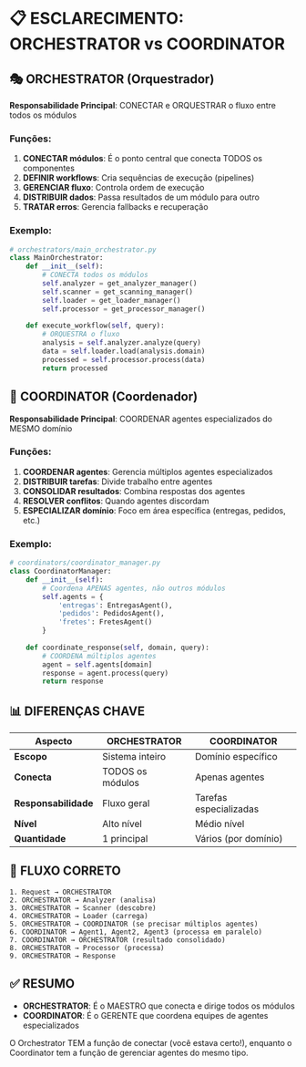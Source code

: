 # 📋 ESCLARECIMENTO: ORCHESTRATOR vs COORDINATOR

## 🎭 ORCHESTRATOR (Orquestrador)
**Responsabilidade Principal**: CONECTAR e ORQUESTRAR o fluxo entre todos os módulos

### Funções:
1. **CONECTAR módulos**: É o ponto central que conecta TODOS os componentes
2. **DEFINIR workflows**: Cria sequências de execução (pipelines)
3. **GERENCIAR fluxo**: Controla ordem de execução
4. **DISTRIBUIR dados**: Passa resultados de um módulo para outro
5. **TRATAR erros**: Gerencia fallbacks e recuperação

### Exemplo:
```python
# orchestrators/main_orchestrator.py
class MainOrchestrator:
    def __init__(self):
        # CONECTA todos os módulos
        self.analyzer = get_analyzer_manager()
        self.scanner = get_scanning_manager()
        self.loader = get_loader_manager()
        self.processor = get_processor_manager()
        
    def execute_workflow(self, query):
        # ORQUESTRA o fluxo
        analysis = self.analyzer.analyze(query)
        data = self.loader.load(analysis.domain)
        processed = self.processor.process(data)
        return processed
```

## 🎯 COORDINATOR (Coordenador)
**Responsabilidade Principal**: COORDENAR agentes especializados do MESMO domínio

### Funções:
1. **COORDENAR agentes**: Gerencia múltiplos agentes especializados
2. **DISTRIBUIR tarefas**: Divide trabalho entre agentes
3. **CONSOLIDAR resultados**: Combina respostas dos agentes
4. **RESOLVER conflitos**: Quando agentes discordam
5. **ESPECIALIZAR domínio**: Foco em área específica (entregas, pedidos, etc.)

### Exemplo:
```python
# coordinators/coordinator_manager.py
class CoordinatorManager:
    def __init__(self):
        # Coordena APENAS agentes, não outros módulos
        self.agents = {
            'entregas': EntregasAgent(),
            'pedidos': PedidosAgent(),
            'fretes': FretesAgent()
        }
        
    def coordinate_response(self, domain, query):
        # COORDENA múltiplos agentes
        agent = self.agents[domain]
        response = agent.process(query)
        return response
```

## 📊 DIFERENÇAS CHAVE

| Aspecto | ORCHESTRATOR | COORDINATOR |
|---------|--------------|-------------|
| **Escopo** | Sistema inteiro | Domínio específico |
| **Conecta** | TODOS os módulos | Apenas agentes |
| **Responsabilidade** | Fluxo geral | Tarefas especializadas |
| **Nível** | Alto nível | Médio nível |
| **Quantidade** | 1 principal | Vários (por domínio) |

## 🔄 FLUXO CORRETO

```
1. Request → ORCHESTRATOR
2. ORCHESTRATOR → Analyzer (analisa)
3. ORCHESTRATOR → Scanner (descobre)
4. ORCHESTRATOR → Loader (carrega)
5. ORCHESTRATOR → COORDINATOR (se precisar múltiplos agentes)
6. COORDINATOR → Agent1, Agent2, Agent3 (processa em paralelo)
7. COORDINATOR → ORCHESTRATOR (resultado consolidado)
8. ORCHESTRATOR → Processor (processa)
9. ORCHESTRATOR → Response
```

## ✅ RESUMO

- **ORCHESTRATOR**: É o MAESTRO que conecta e dirige todos os módulos
- **COORDINATOR**: É o GERENTE que coordena equipes de agentes especializados

O Orchestrator TEM a função de conectar (você estava certo!), enquanto o Coordinator tem a função de gerenciar agentes do mesmo tipo. 